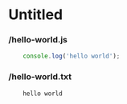 # Untitled

### /hello-world.js
```js
    console.log('hello world');
```

### /hello-world.txt
```txt
    hello world
```

<!-- packdown-1-0.3.0 -->
